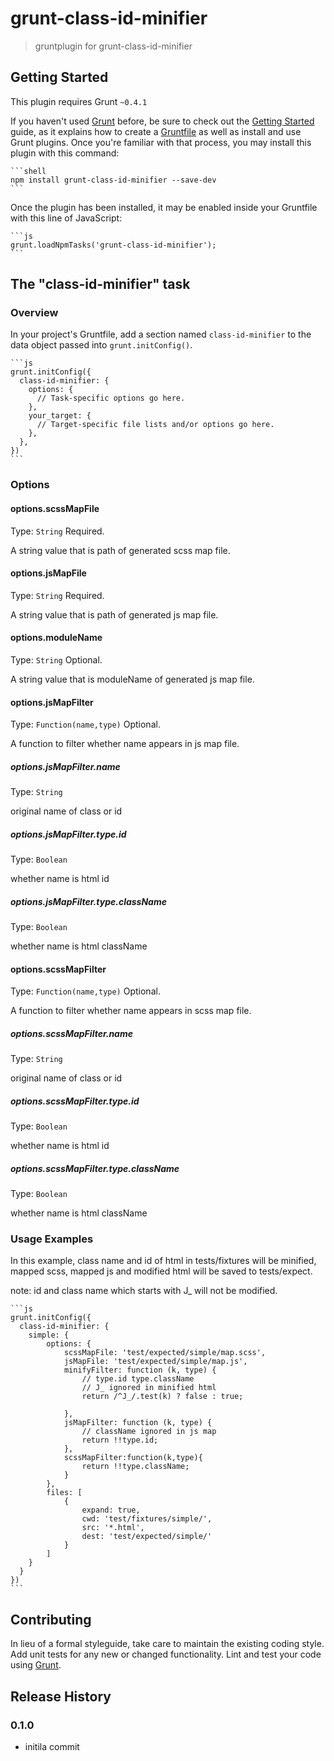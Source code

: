 # grunt-class-id-minifier

> gruntplugin for grunt-class-id-minifier

## Getting Started
This plugin requires Grunt `~0.4.1`

If you haven't used [Grunt](http://gruntjs.com/) before,
be sure to check out the [Getting Started](http://gruntjs.com/getting-started) guide,
as it explains how to create a [Gruntfile](http://gruntjs.com/sample-gruntfile)
as well as install and use Grunt plugins. Once you're familiar with that process,
you may install this plugin with this command:

    ```shell
    npm install grunt-class-id-minifier --save-dev
    ```

Once the plugin has been installed, it may be enabled inside your Gruntfile with this line of JavaScript:

    ```js
    grunt.loadNpmTasks('grunt-class-id-minifier');
    ```

## The "class-id-minifier" task

### Overview
In your project's Gruntfile, add a section named `class-id-minifier` to the data object passed into `grunt.initConfig()`.

    ```js
    grunt.initConfig({
      class-id-minifier: {
        options: {
          // Task-specific options go here.
        },
        your_target: {
          // Target-specific file lists and/or options go here.
        },
      },
    })
    ```

### Options

#### options.scssMapFile
Type: `String`
Required.

A string value that is path of generated scss map file.

#### options.jsMapFile
Type: `String`
Required.

A string value that is path of generated js map file.

#### options.moduleName
Type: `String`
Optional.

A string value that is moduleName of generated js map file.

#### options.jsMapFilter
Type: `Function(name,type)`
Optional.

A function to filter whether name appears in js map file.

##### options.jsMapFilter.name
Type: `String`

original name of class or id

##### options.jsMapFilter.type.id
Type: `Boolean`

whether name is html id

##### options.jsMapFilter.type.className
Type: `Boolean`

whether name is html className


#### options.scssMapFilter
Type: `Function(name,type)`
Optional.

A function to filter whether name appears in scss map file.

##### options.scssMapFilter.name
Type: `String`

original name of class or id

##### options.scssMapFilter.type.id
Type: `Boolean`

whether name is html id

##### options.scssMapFilter.type.className
Type: `Boolean`

whether name is html className


### Usage Examples


In this example, class name and id of html in tests/fixtures will be minified,
mapped scss, mapped js and modified html will be saved to tests/expect.

note: id and class name which starts with J_ will not be modified.

    ```js
    grunt.initConfig({
      class-id-minifier: {
        simple: {
            options: {
                scssMapFile: 'test/expected/simple/map.scss',
                jsMapFile: 'test/expected/simple/map.js',
                minifyFilter: function (k, type) {
                    // type.id type.className
                    // J_ ignored in minified html
                    return /^J_/.test(k) ? false : true;

                },
                jsMapFilter: function (k, type) {
                    // className ignored in js map
                    return !!type.id;
                },
                scssMapFilter:function(k,type){
                    return !!type.className;
                }
            },
            files: [
                {
                    expand: true,
                    cwd: 'test/fixtures/simple/',
                    src: '*.html',
                    dest: 'test/expected/simple/'
                }
            ]
        }
      }
    })
    ```

## Contributing
In lieu of a formal styleguide, take care to maintain the existing coding style. Add unit tests for any new or changed functionality. Lint and test your code using [Grunt](http://gruntjs.com/).

## Release History
### 0.1.0

- initila commit
